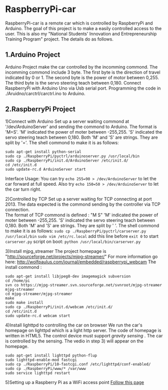 RaspberryPi-car
===============
RaspberryPi-car is a remote car which is controlled by RaspberryPi and Arduino. The goal of this project is to make a easily controlled access to the user. This is also my "National Students' Innovation and Entrepreneurship Training Program" project. The details do as follows. 

1.Arduino Project
-----------------
Arduino Project make the car controlled by the incomming commond. The incomming commond include 3 byte. The first byte is the direction of travel indicated by 0 or 1. The second byte is the power of motor between 0,255. The third byte is the servo steering teach between 0,180.
Connect RaspberryPi with Arduino Uno via Usb serial port.
Programming the code in ./Aruidno/carctrl/carctrl.ino to Arduino.

2.RaspberryPi Project
---------------------

1)Connect with Arduino
Set up a server waiting commond at '/dev/ArduinoServer' and sending the commond to Arduino. 
The format is 'M=S'. 
'M' indicated the power of moter between -255,255.
'S' indicated the servo steering teach between 0,180.
Both 'M' and 'S' are strings. They are split by '='.
The shell commond to make it is as follows:
```
sudo apt-get install python-serial
sudo cp ./RaspberryPi/pyctrl/arduinoserver.py /usr/local/bin
sudo cp ./RaspberryPi/init.d/ArduinoServer /etc/init.d/
cd /etc/init.d
sudo update-rc.d ArduinoServer start 
```
Interface Usage:
You can try `echo 255=90 > /dev/ArduinoServer` to let the car forward at full speed. 
Also try `echo 150=50 > /dev/ArduinoServer` to let the car turn right.

2)Controlled by TCP
Set up a server waiting for TCP connecting at port 2013. The data expected is the commond sending by the controller via TCP connection.  
The format of TCP commond is defined : "M S" 
'M' indicated the power of moter between -255,255.
'S' indicated the servo steering teach between 0,180.
Both 'M' and 'S' are strings. They are split by ' '.
The shell commond to make it is as follows:
`sudo cp ./RaspberryPi/pyctrl/carserver.py /usr/local/bin`
`sudo vim /etc/rc.local`
add this line before `exit 0` to start `carserver.py` script on boot:
`python /usr/local/bin/carserver.py`

3)Install mjpg_streamer
The project homepage is "http://sourceforge.net/projects/mjpg-streamer/"
For more information go here: http://wolfpaulus.com/journal/embedded/raspberrypi_webcam
The install commond :
```
sudo apt-get install libjpeg8-dev imagemagick subversion
cd /home/pi
svn co https://mjpg-streamer.svn.sourceforge.net/svnroot/mjpg-streamer mjpg-streamer
cd mjpg-streamer/mjpg-streamer
make
sudo make install
sudo cp ./RaspberryPi/init.d/webcam /etc/init.d/ 
cd /etc/init.d
sudo update-rc.d webcam start 
```

4)Install lighttpd to controlling the car on browser
We run the car's homepage on lighttpd which is a light http server.
The code of homepage is written in HTML5. 
The control device must support *gravity sensing* .  The car is controlled by the sensing.
The vedio in step 3) will appear on the homepage. 
```
sudo apt-get install lighttpd python-flup
sudo lighttpd-enable-mod fastcgi
sudo cp ./RaspberryPi/10-fastcgi.conf /etc/lighttpd/conf-enabled/
sudo cp ./RaspberryPi/www/* /var/www
sudo service lighttpd restart
```
5)Setting up a Raspberry Pi as a WiFi access point
[Follow this page](http://learn.adafruit.com/setting-up-a-raspberry-pi-as-a-wifi-access-point/overview)

